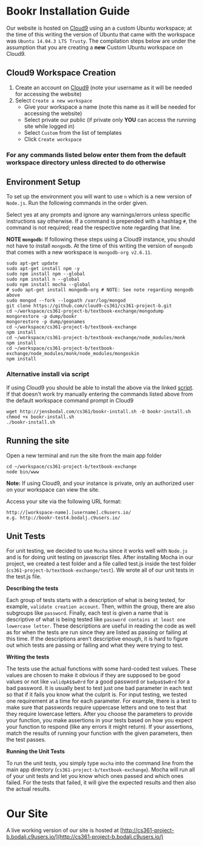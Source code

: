 # Bookr Installation Guide

Our website is hosted on [Cloud9](https://c9.io) using an a custom Ubuntu workspace; at the time of this writing the version of Ubuntu that came with the workspace was `Ubuntu 14.04.3 LTS Trusty`.  The compilation steps below are under the assumption that you are creating a **new** Custom Ubuntu workspace on Cloud9.

## Cloud9 Workspace Creation

1. Create an account on [Cloud9](https://c9.io) (note your username as it will be needed for accessing the website)
2. Select `Create a new workspace`
	* Give your workspace a name (note this name as it will be needed for accessing the website)
	* Select private our public (if private only **YOU** can access the running site while logged in)
	* Select `Custom` from the list of templates
	* Click `Create workspace`

### For any commands listed below enter them from the default workspace directory unless directed to do otherwise

## Environment Setup

To set up the environment you will want to use `n` which is a new version of `Node.js`.  Run the following commands in the order given.  

Select yes at any prompts and ignore any warnings/errors unless specific instructions say otherwise.  If a command is prepended with a hashtag `#`, the command is not required; read the respective note regarding that line.

**NOTE `mongodb`:** If following these steps using a Cloud9 instance, you should not have to install `mongodb`.  At the time of this writing the version of `mongodb` that comes with a new workspace is `mongodb-org v2.6.11`.    

	sudo apt-get update
	sudo apt-get install npm -y
	sudo npm install npm --global
	sudo npm install n --global
	sudo npm install mocha --global
	# sudo apt-get install mongodb-org # NOTE: See note regarding mongodb above
	sudo mongod --fork --logpath /var/log/mongod
	git clone https://github.com/cloud9-cs361/cs361-project-b.git
	cd ~/workspace/cs361-project-b/textbook-exchange/mongodump
	mongorestore -p dump/bookr
	mongorestore -p dump/geonames
	cd ~/workspace/cs361-project-b/textbook-exchange
	npm install
	cd ~/workspace/cs361-project-b/textbook-exchange/node_modules/monk
	npm install
	cd ~/workspace/cs361-project-b/textbook-exchange/node_modules/monk/node_modules/mongoskin
	npm install
	
### Alternative install via script

If using Cloud9 you should be able to install the above via the linked [script](http://jensbodal.com/cs361/bookr-install.sh).  If that doesn't work try manually entering the commands listed above from the default workspace command prompt in Cloud9
	
	wget http://jensbodal.com/cs361/bookr-install.sh -O bookr-install.sh
	chmod +x bookr-install.sh
	./bookr-install.sh

## Running the site

Open a new terminal and run the site from the main app folder 

	cd ~/workspace/cs361-project-b/textbook-exchange
	node bin/www
	
**Note:** If using Cloud9, and your instance is private, only an authorized user on your workspace can view the site.

Access your site via the following URL format:

	http://[workspace-name].[username].c9users.io/
	e.g. http://bookr-test4.bodalj.c9users.io/

## Unit Tests

For unit testing, we decided to use `Mocha` since it works well with `Node.js` and is for doing unit testing on javascript files.  After installing Mocha in our project, we created a test folder and a file called test.js inside the test folder (`cs361-project-b/textbook-exchange/test`).  We wrote all of our unit tests in the test.js file.

**Describing the tests**

Each group of tests starts with a description of what is being tested, for example, `validate creation account`.  Then, within the group, there are also subgroups like `password`.  Finally, each test is given a name that is descriptive of what is being tested like `password contains at least one lowercase letter`.  These descriptions are useful in reading the code as well as for when the tests are run since they are listed as passing or failing at this time.  If the descriptions aren’t descriptive enough, it is hard to figure out which tests are passing or failing and what they were trying to test.

**Writing the tests**

The tests use the actual functions with some hard-coded test values.  These values are chosen to make it obvious if they are supposed to be good values or not like `validpA$$w0rd` for a good password or `badpa$$w0rd` for a bad password.  It is usually best to test just one bad parameter in each test so that if it fails you know what the culprit is.  For input testing, we tested one requirement at a time for each parameter.  For example, there is a test to make sure that passwords require uppercase letters and one to test that they require lowercase letters.  After you choose the parameters to provide your function, you make assertions in your tests based on how you expect your function to respond (like any errors it might return).  If your assertions, match the results of running your function with the given parameters, then the test passes.

**Running the Unit Tests**

To run the unit tests, you simply type `mocha` into the command line from the main app directory (`cs361-project-b/textbook-exchange`).  Mocha will run all of your unit tests and let you know which ones passed and which ones failed.  For the tests that failed, it will give the expected results and then also the actual results.


# Our Site
A live working version of our site is hosted at [http://cs361-project-b.bodalj.c9users.io/](http://cs361-project-b.bodalj.c9users.io/)
